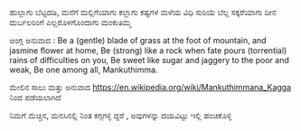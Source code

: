   ಹುಲ್ಲಾಗು ಬೆಟ್ಟದಡಿ, ಮನೆಗೆ ಮಲ್ಲಿಗೆಯಾಗು
  ಕಲ್ಲಾಗು ಕಷ್ಟಗಳ ಮಳೆಯ ವಿಧಿ ಸುರಿಯೆ
  ಬೆಲ್ಲ ಸಕ್ಕರೆಯಾಗು ದೀನ ದುರ್ಬಲರಿಂಗೆ
  ಎಲ್ಲರೊಳಗೊಂದಾಗು ಮಂಕುತಿಮ್ಮ
    
   ಆಂಗ್ಲ ಅನುವಾದ :
   Be a (gentle) blade of grass at the foot of mountain, and jasmine flower at home,
   Be (strong) like a rock when fate pours (torrential) rains of  difficulties on you,
   Be sweet like sugar and jaggery to the poor and weak,
   Be one among all, Mankuthimma.
   
   ಮೇಲಿನ ಸಾಲು ಮತ್ತು ಅನುವಾದ https://en.wikipedia.org/wiki/Mankuthimmana_Kagga ನಿಂದ ಪಡೆಯಲಾಗಿದೆ
     
   ನಿಮಗೆ ಮೆಚ್ಚಿನ, ಮನಸಿನಲ್ಲಿ ನಿಂತ ಕಗ್ಗಗಳ್ಳಿ ದ್ದರೆ , ಅವುಗಳನ್ನು ದಯವಿಟ್ಟು ಇಲ್ಲಿ ಹಂಚಿಕೊಳ್ಳಿ 
 
 
